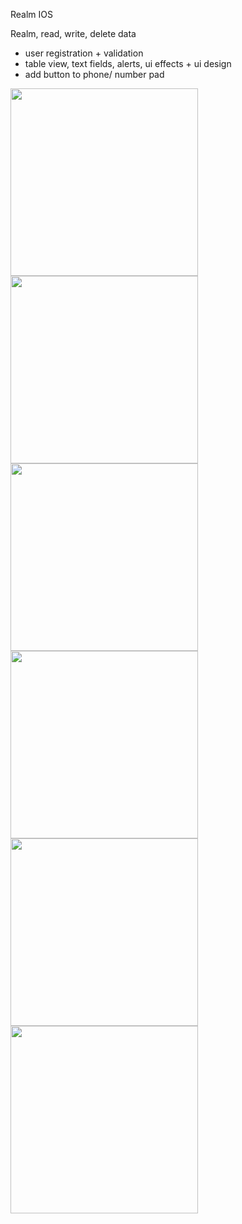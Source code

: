 Realm IOS 

Realm, read, write, delete data

+ user registration + validation
+ table view, text fields, alerts, ui effects + ui design
+ add button to phone/ number pad

<img src="https://user-images.githubusercontent.com/49244529/74198278-a44ce000-4c69-11ea-99d3-99e08b23c5d6.png" width="300"/>  <img src="https://user-images.githubusercontent.com/49244529/74198280-a4e57680-4c69-11ea-9dbd-8ea81cca2bb9.png" width="300"/>  <img src="https://user-images.githubusercontent.com/49244529/74198282-a4e57680-4c69-11ea-8e93-1087bde4ddff.png" width="300"/>   <img src="https://user-images.githubusercontent.com/49244529/74198283-a57e0d00-4c69-11ea-93ff-b7a5e4beced7.png" width="300"/>  <img src="https://user-images.githubusercontent.com/49244529/74198284-a57e0d00-4c69-11ea-8ce4-3b739752a318.png" width="300"/>  <img src="https://user-images.githubusercontent.com/49244529/74198285-a616a380-4c69-11ea-8c0c-60e802b74add.png" width="300"/>
